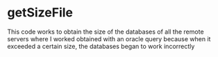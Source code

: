 # getSizeFile
This code works to obtain the size of the databases of all the remote servers where I worked obtained with an oracle query because when it exceeded a certain size, the databases began to work incorrectly

